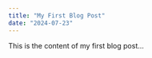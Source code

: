 ```yaml
---
title: "My First Blog Post"
date: "2024-07-23"
---
```


This is the content of my first blog post...